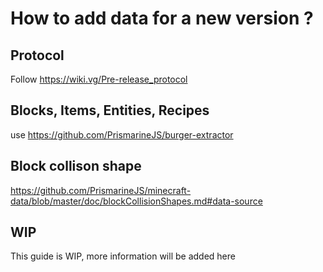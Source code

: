# How to add data for a new version ?

## Protocol

Follow https://wiki.vg/Pre-release_protocol

## Blocks, Items, Entities, Recipes

use https://github.com/PrismarineJS/burger-extractor

## Block collison shape 

https://github.com/PrismarineJS/minecraft-data/blob/master/doc/blockCollisionShapes.md#data-source

## WIP

This guide is WIP, more information will be added here
